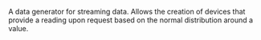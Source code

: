 A data generator for streaming data. Allows the creation of devices that provide a reading upon request based on the normal distribution around a value.